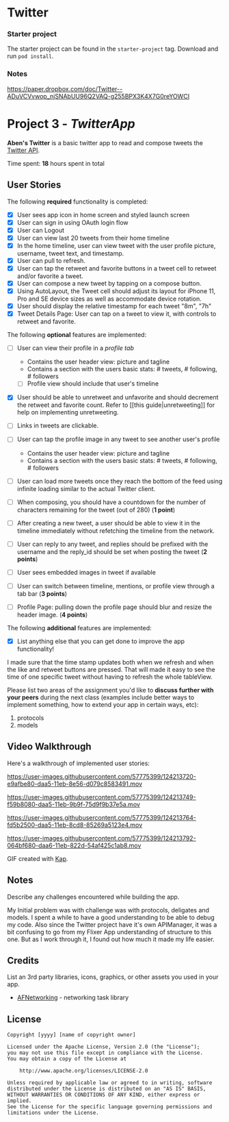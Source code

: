 # Twitter

### Starter project
The starter project can be found in the `starter-project` tag. Download and run `pod install`.


### Notes
https://paper.dropbox.com/doc/Twitter--ADuVCVvwop_njSNAbUU96Q2VAQ-g255BPX3K4X7G0reYOWCI



# Project 3 - *TwitterApp*

**Aben's Twitter** is a basic twitter app to read and compose tweets the [Twitter API](https://apps.twitter.com/).

Time spent: **18** hours spent in total

## User Stories

The following **required** functionality is completed:

- [x] User sees app icon in home screen and styled launch screen
- [x] User can sign in using OAuth login flow
- [x] User can Logout
- [x] User can view last 20 tweets from their home timeline
- [x] In the home timeline, user can view tweet with the user profile picture, username, tweet text, and timestamp.
- [x] User can pull to refresh.
- [x] User can tap the retweet and favorite buttons in a tweet cell to retweet and/or favorite a tweet.
- [x] User can compose a new tweet by tapping on a compose button.
- [x] Using AutoLayout, the Tweet cell should adjust its layout for iPhone 11, Pro and SE device sizes as well as accommodate device rotation.
- [x] User should display the relative timestamp for each tweet "8m", "7h"
- [x] Tweet Details Page: User can tap on a tweet to view it, with controls to retweet and favorite.

The following **optional** features are implemented:

- [ ] User can view their profile in a *profile tab*
  - Contains the user header view: picture and tagline
  - Contains a section with the users basic stats: # tweets, # following, # followers
  - [ ] Profile view should include that user's timeline
- [x] User should be able to unretweet and unfavorite and should decrement the retweet and favorite count. Refer to [[this guide|unretweeting]] for help on implementing unretweeting.
- [ ] Links in tweets are clickable.
- [ ] User can tap the profile image in any tweet to see another user's profile
  - Contains the user header view: picture and tagline
  - Contains a section with the users basic stats: # tweets, # following, # followers
- [ ] User can load more tweets once they reach the bottom of the feed using infinite loading similar to the actual Twitter client.
- [ ] When composing, you should have a countdown for the number of characters remaining for the tweet (out of 280) (**1 point**)
- [ ] After creating a new tweet, a user should be able to view it in the timeline immediately without refetching the timeline from the network.
- [ ] User can reply to any tweet, and replies should be prefixed with the username and the reply_id should be set when posting the tweet (**2 points**)
- [ ] User sees embedded images in tweet if available
- [ ] User can switch between timeline, mentions, or profile view through a tab bar (**3 points**)
- [ ] Profile Page: pulling down the profile page should blur and resize the header image. (**4 points**)


The following **additional** features are implemented:

- [x] List anything else that you can get done to improve the app functionality!

I made sure that the time stamp updates both when we refresh and when the like and retweet buttons are pressed. That will made it easy to see the time of one specific tweet without having to refresh the whole tableView. 

Please list two areas of the assignment you'd like to **discuss further with your peers** during the next class (examples include better ways to implement something, how to extend your app in certain ways, etc):

1. protocols
2. models

## Video Walkthrough

Here's a walkthrough of implemented user stories:




https://user-images.githubusercontent.com/57775399/124213720-e9afbe80-daa5-11eb-8e56-d079c8583491.mov



https://user-images.githubusercontent.com/57775399/124213749-f59b8080-daa5-11eb-9b9f-75d9f9b37e5a.mov







https://user-images.githubusercontent.com/57775399/124213764-fd5b2500-daa5-11eb-8cd8-85269a5123e4.mov







https://user-images.githubusercontent.com/57775399/124213792-064bf680-daa6-11eb-822d-54af425c1ab8.mov





GIF created with [Kap](https://getkap.co/).

## Notes

Describe any challenges encountered while building the app.

My Initial problem was with challenge was with protocols, deligates and models. I spent a while to have a good understanding to be able to debug my code. Also since the Twitter project have it's own APIManager, it was a bit confusing to go from my Flixer App understanding of structure to this one. But as I work through it, I found out how much it made my life easier. 

## Credits

List an 3rd party libraries, icons, graphics, or other assets you used in your app.

- [AFNetworking](https://github.com/AFNetworking/AFNetworking) - networking task library

## License

    Copyright [yyyy] [name of copyright owner]

    Licensed under the Apache License, Version 2.0 (the "License");
    you may not use this file except in compliance with the License.
    You may obtain a copy of the License at

        http://www.apache.org/licenses/LICENSE-2.0

    Unless required by applicable law or agreed to in writing, software
    distributed under the License is distributed on an "AS IS" BASIS,
    WITHOUT WARRANTIES OR CONDITIONS OF ANY KIND, either express or implied.
    See the License for the specific language governing permissions and
    limitations under the License.
